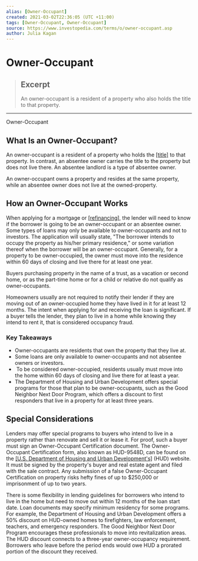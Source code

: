 ```yaml
---
alias: [Owner-Occupant]
created: 2021-03-02T22:36:05 (UTC +11:00)
tags: [Owner-Occupant, Owner-Occupant]
source: https://www.investopedia.com/terms/o/owner-occupant.asp
author: Julia Kagan
---
```


# Owner-Occupant

> ## Excerpt
> An owner-occupant is a resident of a property who also holds the title to that property.

---

Owner-Occupant
## What Is an Owner-Occupant?

An owner-occupant is a resident of a property who holds the [[title]](https://www.investopedia.com/terms/t/title.asp) to that property. In contrast, an absentee owner carries the title to the property but does not live there. An absentee landlord is a type of absentee owner. 

An owner-occupant owns a property and resides at the same property, while an absentee owner does not live at the owned-property.

## How an Owner-Occupant Works

When applying for a mortgage or [[refinancing]](https://www.investopedia.com/terms/r/refinance.asp), the lender will need to know if the borrower is going to be an owner-occupant or an absentee owner. Some types of loans may only be available to owner-occupants and not to investors. The application will usually state, "The borrower intends to occupy the property as his/her primary residence," or some variation thereof when the borrower will be an owner-occupant. Generally, for a property to be owner-occupied, the owner must move into the residence within 60 days of closing and live there for at least one year.

Buyers purchasing property in the name of a trust, as a vacation or second home, or as the part-time home or for a child or relative do not qualify as owner-occupants. 

Homeowners usually are not required to notify their lender if they are moving out of an owner-occupied home they have lived in it for at least 12 months. The intent when applying for and receiving the loan is significant. If a buyer tells the lender, they plan to live in a home while knowing they intend to rent it, that is considered occupancy fraud. 

### Key Takeaways

-   Owner-occupants are residents that own the property that they live at.
-   Some loans are only available to owner-occupants and not absentee owners or investors. 
-    To be considered owner-occupied, residents usually must move into the home within 60 days of closing and live there for at least a year.
-   The Department of Housing and Urban Development offers special programs for those that plan to be owner-occupants, such as the Good Neighbor Next Door Program, which offers a discount to first responders that live in a property for at least three years.

## Special Considerations

Lenders may offer special programs to buyers who intend to live in a property rather than renovate and sell it or lease it. For proof, such a buyer must sign an Owner-Occupant Certification document. The Owner-Occupant Certification form, also known as HUD-9548D, can be found on the [[U.S. Department of Housing and Urban Development's]](https://www.investopedia.com/terms/u/us-department-housing-urban-development-hud.asp) (HUD) website. It must be signed by the property's buyer and real estate agent and filed with the sale contract. Any submission of a false Owner-Occupant Certification on property risks hefty fines of up to $250,000 or imprisonment of up to two years.

There is some flexibility in lending guidelines for borrowers who intend to live in the home but need to move out within 12 months of the loan start date. Loan documents may specify minimum residency for some programs. For example, the Department of Housing and Urban Development offers a 50% discount on HUD-owned homes to firefighters, law enforcement, teachers, and emergency responders. The Good Neighbor Next Door Program encourages these professionals to move into revitalization areas. The HUD discount connects to a three-year owner-occupancy requirement. Borrowers who leave before the period ends would owe HUD a prorated portion of the discount they received.
